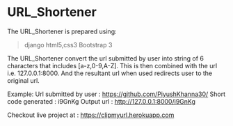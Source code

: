 # URL_Shortener 
The URL_Shortener is prepared using: 
> django 
> html5,css3
> Bootstrap 3

The URL_Shortener convert the url submitted by user into string of 6 characters that includes [a-z,0-9,A-Z]. This is then combined with the url i.e. 127.0.0.1:8000. And the resultant url when used redirects user to the original url.

Example:
Url submitted by user : https://github.com/PiyushKhanna30/
Short code generated : i9GnKg
Output url : http://127.0.0.1:8000/i9GnKg

Checkout live project at : https://clipmyurl.herokuapp.com
